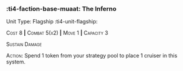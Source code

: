 ### :ti4-faction-base-muaat: **The Inferno**

Unit Type: Flagship :ti4-unit-flagship:

<span style="font-variant:small-caps;">Cost 8</span> __|__ <span style="font-variant:small-caps;">Combat 5(x2)</span> __|__ <span style="font-variant:small-caps;">Move 1</span> __|__ <span style="font-variant:small-caps;">Capacity 3</span>

<span style="font-variant:small-caps;">Sustain Damage</span>

<span style="font-variant:small-caps;">Action</span>: Spend 1 token from your strategy pool to place 1 cruiser in this system.
